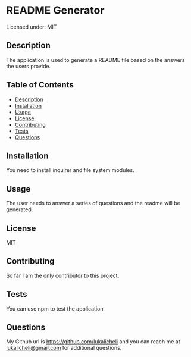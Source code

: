 # README Generator
  Licensed under: MIT

## Description
The application is used to generate a README file based on the answers the users provide.

## Table of Contents

- [Description](#description)
- [Installation](#installation)
- [Usage](#usage)
- [License](#license)
- [Contributing](#contributing)
- [Tests](#tests)
- [Questions](#questions)

## Installation
You need to install inquirer and file system modules.

## Usage
The user needs to answer a series of questions and the readme will be generated.

## License
MIT

## Contributing
So far I am the only contributor to this project.

## Tests
You can use npm to test the application

## Questions

My Github url is https://github.com/lukalicheli and you can reach me at lukalicheli@gmail.com for additional questions.

